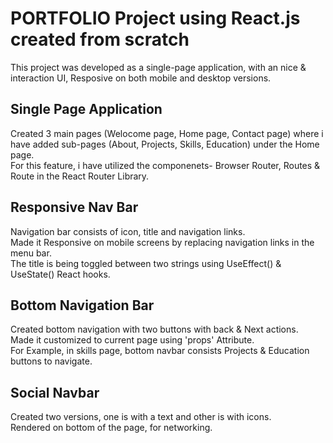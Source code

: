 # PORTFOLIO Project using React.js created from scratch

This project was developed as a single-page application, with an nice & interaction UI, Resposive on both mobile and desktop versions.

## Single Page Application
Created 3 main pages (Welocome page, Home page, Contact page) where i have added sub-pages (About, Projects, Skills, Education) under the Home page.\
For this feature, i have utilized the componenets- Browser Router, Routes & Route in the React Router Library.

## Responsive Nav Bar
Navigation bar consists of icon, title and navigation links.\
Made it Responsive on mobile screens by replacing navigation links in the menu bar.\
The title is being toggled between two strings using UseEffect() & UseState() React hooks.

## Bottom Navigation Bar
Created bottom navigation with two buttons with back & Next actions.\
Made it customized to current page using 'props' Attribute.\
For Example, in skills page, bottom navbar consists Projects & Education buttons to navigate.

## Social Navbar
Created two versions, one is with a text and other is with icons.\
Rendered on bottom of the page, for networking.
